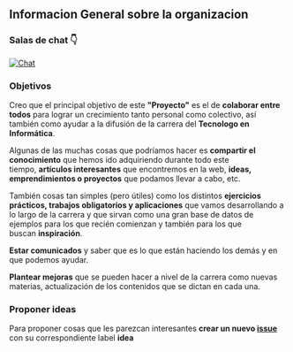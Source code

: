 ## Informacion General sobre la organizacion

### Salas de chat :point_down:
[![Chat](https://badges.gitter.im/Unete%20al%20chat.svg)](https://gitter.im/TecnologoInformaticaPaysandu)

### Objetivos

Creo que el principal objetivo de este **"Proyecto"** es el de **colaborar entre todos** para lograr un crecimiento tanto personal como colectivo, así también como ayudar a la difusión de la carrera del **Tecnologo en Informática**.

Algunas de las muchas cosas que podríamos hacer es **compartir el conocimiento** que hemos ido adquiriendo durante todo este tiempo, **artículos interesantes** que encontremos en la web, **ideas, emprendimientos o proyectos** que podamos llevar a cabo, etc.

También cosas tan simples (pero útiles) como los distintos **ejercicios prácticos, trabajos obligatorios y aplicaciones** que vamos desarrollando a lo largo de la carrera y que sirvan como una gran base de datos de ejemplos para los que recién comienzan y también para los que buscan **inspiración**.

**Estar comunicados** y saber que es lo que están haciendo los demás y en que podemos ayudar.

**Plantear mejoras** que se pueden hacer a nivel de la carrera como nuevas materias, actualización de los contenidos que se dictan en cada una.

### Proponer ideas

Para proponer cosas que les parezcan interesantes **crear un nuevo [issue](https://github.com/TecnologoInformaticaPaysandu/InformacionGeneral/issues/new)** con su correspondiente label **idea**
